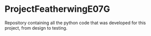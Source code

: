 # ProjectFeatherwingE07G
Repository containing all the python code that was developed for this project, from design to testing.
